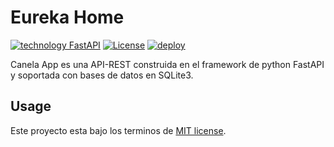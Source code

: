 # Eureka Home

[![technology FastAPI](https://img.shields.io/badge/technology-FastAPI-GREEN.svg)](https://fastapi.tiangolo.com/)
[![License](https://img.shields.io/github/license/hprose/hprose-golang.svg)](http://opensource.org/licenses/MIT)
[![deploy](https://img.shields.io/badge/deploy-Heroku-purple.svg)](http://opensource.org/licenses/MIT)

Canela App es una API-REST construida en el framework de python FastAPI y soportada con bases de datos en SQLite3.

## Usage



Este proyecto esta bajo los terminos de [MIT license]().